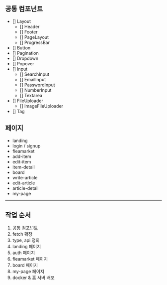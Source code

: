 ## 공통 컴포넌트

- [] Layout
  - [] Header
  - [] Footer
  - [] PageLayout
  - [] ProgressBar
- [] Button
- [] Pagination
- [] Dropdown
- [] Popover
- [] Input
  - [] SearchInput
  - [] EmailInput
  - [] PasswordInput
  - [] NumberInput
  - [] Textarea
- [] FileUploader
  - [] ImageFileUploader
- [] Tag

## 페이지

- landing
- login / signup
- fleamarket
- add-item
- edit-item
- item-detail
- board
- write-article
- edit-article
- article-detail
- my-page

---

## 작업 순서

1. 공통 컴포넌트
2. fetch 확장
3. type, api 정의
4. landing 페이지
5. auth 페이지
6. fleamarket 페이지
7. board 페이지
8. my-page 페이지
9. docker & 홈 서버 배포
